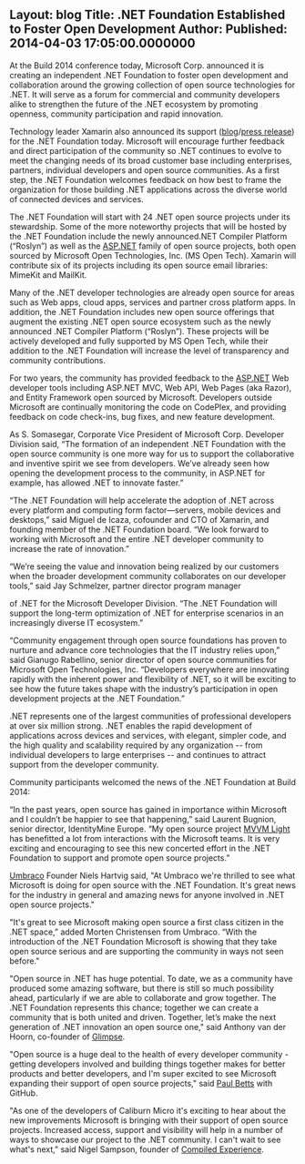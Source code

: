 Layout: blog
Title: .NET Foundation Established to Foster Open Development
Author: 
Published: 2014-04-03 17:05:00.0000000
---
<p>At the Build 2014 conference today, Microsoft Corp. announced it is creating an independent <a>.NET Foundation</a> to foster open development and collaboration around the growing collection of open source technologies for .NET. It will serve as a forum for commercial and community developers alike to strengthen the future of the .NET ecosystem by promoting openness, community participation and rapid innovation.</p>

<p>Technology leader Xamarin also announced its support (<a href="http://blog.xamarin.com/xamarin-and-the-.net-foundation/">blog</a>/<a href="http://www.marketwatch.com/story/microsoft-and-xamarin-collaborate-to-establish-net-foundation-2014-04-03">press release</a>) for the .NET Foundation today. Microsoft will encourage further feedback and direct participation of the community so .NET continues to evolve to meet the changing needs of its broad customer base including enterprises, partners, individual developers and open source communities. As a first step, the .NET Foundation welcomes feedback on how best to frame the organization for those building .NET applications across the diverse world of connected devices and services.</p>

<p>The .NET Foundation will start with 24 .NET open source projects under its stewardship. Some of the more noteworthy projects that will be hosted by the .NET Foundation include the newly announced.NET Compiler Platform (&ldquo;Roslyn&rdquo;) as well as the <a href="http://aspnetwebstack.codeplex.com/">ASP.NET</a> family of open source projects, both open sourced by Microsoft Open Technologies, Inc. (MS Open Tech). Xamarin will contribute six of its projects including its open source email libraries: MimeKit and MailKit.</p>

<p>Many of the .NET developer technologies are already open source for areas such as Web apps, cloud apps, services and partner cross platform apps. In addition, the .NET Foundation includes new open source offerings that augment the existing .NET open source ecosystem such as the newly announced .NET Compiler Platform (&ldquo;Roslyn&rdquo;). These projects will be actively developed and fully supported by MS Open Tech, while their addition to the .NET Foundation will increase the level of transparency and community contributions.</p>

<p>For two years, the community has provided feedback to the <a href="http://aspnetwebstack.codeplex.com/">ASP.NET</a> Web developer tools including ASP.NET MVC, Web API, Web Pages (aka Razor), and Entity Framework open sourced by Microsoft. Developers outside Microsoft are continually monitoring the code on CodePlex, and providing feedback on code check-ins, bug fixes, and new feature development.</p>

<p>As S. Somasegar, Corporate Vice President of Microsoft Corp. Developer Division said, &ldquo;The formation of an independent .NET Foundation with the open source community is one more way for us to support the collaborative and inventive spirit we see from developers. We&rsquo;ve already seen how opening the development process to the community, in ASP.NET for example, has allowed .NET to innovate faster.&rdquo;</p>

<p>&ldquo;The .NET Foundation will help accelerate the adoption of .NET across every platform and computing form factor&mdash;servers, mobile devices and desktops,&rdquo; said Miguel de Icaza, cofounder and CTO of Xamarin, and founding member of the .NET Foundation board. &ldquo;We look forward to working with Microsoft and the entire .NET developer community to increase the rate of innovation.&rdquo;</p>

<p>&ldquo;We&rsquo;re seeing the value and innovation being realized by our customers when the broader development community collaborates on our developer tools,&rdquo; said Jay Schmelzer, partner director program manager</p>

<p>of .NET for the Microsoft Developer Division. &ldquo;The .NET Foundation will support the long-term optimization of .NET for enterprise scenarios in an increasingly diverse IT ecosystem.&rdquo;</p>

<p>&ldquo;Community engagement through open source foundations has proven to nurture and advance core technologies that the IT industry relies upon,&rdquo; said Gianugo Rabellino, senior director of open source communities for Microsoft Open Technologies, Inc. &ldquo;Developers everywhere are innovating rapidly with the inherent power and flexibility of .NET, so it will be exciting to see how the future takes shape with the industry&rsquo;s participation in open development projects at the .NET Foundation.&rdquo;</p>

<p>.NET represents one of the largest communities of professional developers at over six million strong. .NET enables the rapid development of applications across devices and services, with elegant, simpler code, and the high quality and scalability required by any organization -- from individual developers to large enterprises -- and continues to attract support from the developer community.</p>

<p>Community participants welcomed the news of the .NET Foundation at Build 2014:</p>

<p>&ldquo;In the past years, open source has gained in importance within Microsoft and I couldn&rsquo;t be happier to see that happening,&rdquo; said Laurent Bugnion, senior director, IdentityMine Europe. &ldquo;My open source project <a href="http://www.mvvmlight.net/">MVVM Light</a> has benefitted a lot from interactions with the Microsoft teams. It is very exciting and encouraging to see this new concerted effort in the .NET Foundation to support and promote open source projects.&rdquo;</p>

<p><a href="http://umbraco.com/">Umbraco</a> Founder Niels Hartvig said, "At Umbraco we're thrilled to see what Microsoft is doing for open source with the .NET Foundation. It's great news for the industry in general and amazing news for anyone involved in .NET open source projects."</p>

<p>"It's great to see Microsoft making open source a first class citizen in the .NET space,&rdquo; added Morten Christensen from Umbraco. &ldquo;With the introduction of the .NET Foundation Microsoft is showing that they take open source serious and are supporting the community in ways not seen before."</p>

<p>"Open source in .NET has huge potential. To date, we as a community have produced some amazing software, but there is still so much possibility ahead, particularly if we are able to collaborate and grow together. The .NET Foundation represents this chance; together we can create a community that is both united and driven. Together, let&rsquo;s make the next generation of .NET innovation an open source one," said Anthony van der Hoorn, co-founder of <a href="http://getglimpse.com/">Glimpse</a>.</p>

<p>"Open source is a huge deal to the health of every developer community - getting developers involved and building things together makes for better products and better developers, and I'm super excited to see Microsoft expanding their support of open source projects," said <a href="http://log.paulbetts.org/">Paul Betts</a> with GitHub.</p>

<p>"As one of the developers of Caliburn Micro it's exciting to hear about the new improvements Microsoft is bringing with their support of open source projects. Increased access, support and visibility will help in a number of ways to showcase our project to the .NET community. I can't wait to see what's next," said Nigel Sampson, founder of <a href="http://compiledexperience.com/about">Compiled Experience</a>.</p>
